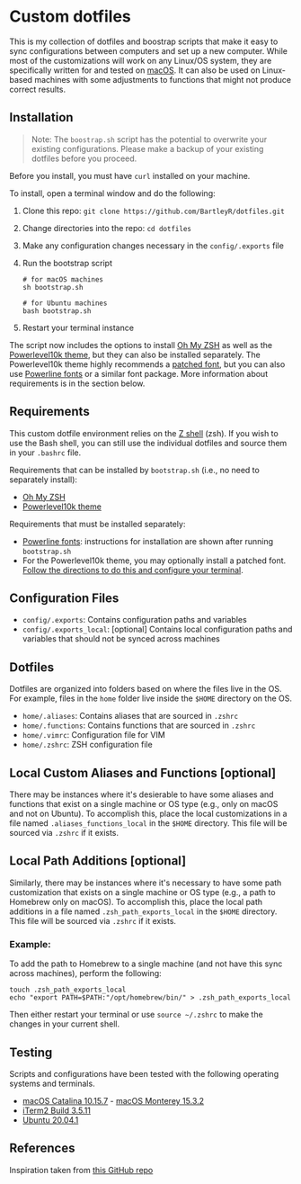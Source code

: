 # Custom dotfiles
This is my collection of dotfiles and boostrap scripts that make it easy to sync configurations between computers and set up a new computer. While most of the customizations will work on any Linux/OS system, they are specifically written for and tested on [macOS](https://www.apple.com/macos/). It can also be used on Linux-based machines with some adjustments to functions that might not produce correct results.

## Installation
> Note: The `boostrap.sh` script has the potential to overwrite your existing configurations. Please make a backup of your existing dotfiles before you proceed.

Before you install, you must have `curl` installed on your machine.

To install, open a terminal window and do the following:

1. Clone this repo: `git clone https://github.com/BartleyR/dotfiles.git`
2. Change directories into the repo: `cd dotfiles`
3. Make any configuration changes necessary in the `config/.exports` file
4. Run the bootstrap script

	```
	# for macOS machines
	sh bootstrap.sh
	
	# for Ubuntu machines
	bash bootstrap.sh
	```
5. Restart your terminal instance

The script now includes the options to install [Oh My ZSH](https://ohmyz.sh) as well as the [Powerlevel10k theme](https://github.com/romkatv/powerlevel10k), but they can also be installed separately. The Powerlevel10k theme highly recommends a [patched font](https://github.com/romkatv/powerlevel10k#meslo-nerd-font-patched-for-powerlevel10k), but you can also use [Powerline fonts](https://github.com/powerline/fonts) or a similar font package. More information about requirements is in the section below.

## Requirements
This custom dotfile environment relies on the [Z shell](https://en.wikipedia.org/wiki/Z_shell) (zsh). If you wish to use the Bash shell, you can still use the individual dotfiles and source them in your `.bashrc` file. 

Requirements that can be installed by `bootstrap.sh` (i.e., no need to separately install):

* [Oh My ZSH](https://ohmyz.sh)
* [Powerlevel10k theme](https://github.com/romkatv/powerlevel10k)

Requirements that must be installed separately:

* [Powerline fonts](https://github.com/powerline/fonts): instructions for installation are shown after running `bootstrap.sh`
* For the Powerlevel10k theme, you may optionally install a patched font. [Follow the directions to do this and configure your terminal](https://github.com/romkatv/powerlevel10k#meslo-nerd-font-patched-for-powerlevel10k).

## Configuration Files
- `config/.exports`: Contains configuration paths and variables
- `config/.exports_local`: [optional] Contains local configuration paths and variables that should not be synced across machines

## Dotfiles
Dotfiles are organized into folders based on where the files live in the OS. For example, files in the `home` folder live inside the `$HOME` directory on the OS.

- `home/.aliases`: Contains aliases that are sourced in `.zshrc`
- `home/.functions`: Contains functions that are sourced in `.zshrc`
- `home/.vimrc`: Configuration file for VIM
- `home/.zshrc`: ZSH configuration file

## Local Custom Aliases and Functions [optional]
There may be instances where it's desierable to have some aliases and functions that exist on a single machine or OS type (e.g., only on macOS and not on Ubuntu). To accomplish this, place the local customizations in a file named `.aliases_functions_local` in the `$HOME` directory. This file will be sourced via `.zshrc` if it exists.

## Local Path Additions [optional]
Similarly, there may be instances where it's necessary to have some path customization that exists on a single machine or OS type (e.g., a path to Homebrew only on macOS). To accomplish this, place the local path additions in a file named `.zsh_path_exports_local` in the `$HOME` directory. This file will be sourced via `.zshrc` if it exists.

### Example:
To add the path to Homebrew to a single machine (and not have this sync across machines), perform the following:

```
touch .zsh_path_exports_local
echo "export PATH=$PATH:"/opt/homebrew/bin/" > .zsh_path_exports_local
```
Then either restart your terminal or use `source ~/.zshrc` to make the changes in your current shell.

## Testing
Scripts and configurations have been tested with the following operating systems and terminals.

* [macOS Catalina 10.15.7](https://support.apple.com/en-us/HT210642) - [macOS Monterey 15.3.2](https://support.apple.com/en-us/122283)
* [iTerm2 Build 3.5.11](https://iterm2.com)
* [Ubuntu 20.04.1](https://wiki.ubuntu.com/FocalFossa/ReleaseNotes/ChangeSummary/20.04.1)

## References
Inspiration taken from [this GitHub repo](https://github.com/ajmalsiddiqui/dotfiles)
